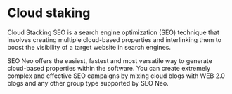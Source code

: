 # Cloud staking

Cloud Stacking SEO is a search engine optimization (SEO) technique that involves creating multiple cloud-based properties and interlinking them to boost the visibility of a target website in search engines.

SEO Neo offers the easiest, fastest and most versatile way to generate cloud-based properties within the software. You can create extremely complex and effective SEO campaigns by mixing cloud blogs with WEB 2.0 blogs and any other group type supported by SEO Neo.
